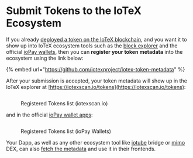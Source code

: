 # Submit Tokens to the IoTeX Ecosystem

If you already [deployed a token on the IoTeX blockchain](../defi/deploy-tokens/), and you want it to show up into IoTeX ecosystem tools such as the [block explorer](https://iotexscan.io/) and the official [ioPay wallets](https://iotex.io/iopay), then you can **register your token metadata** into the ecosystem using the link below:

{% embed url="https://github.com/iotexproject/iotex-token-metadata" %}

After your submission is accepted, your token metadata will show up in the IoTeX explorer at [https://iotexscan.io/tokens](https://iotexscan.io/tokens):

<figure><img src="https://docs.iotex.io/~gitbook/image?url=https%3A%2F%2F448392349-files.gitbook.io%2F%7E%2Ffiles%2Fv0%2Fb%2Fgitbook-legacy-files%2Fo%2Fassets%252F-MUPHwAAaa4_zIrX70rA%252F-MifsiWiM-0aJPjoMBOB%252F-MifurF28TjC4KPjNGvv%252Fimage.png%3Falt%3Dmedia%26token%3Db1df0eea-f1fb-4817-9888-eccdcd1c07c9&#x26;width=768&#x26;dpr=4&#x26;quality=100&#x26;sign=cc663747e9de2056998dabf0d93637793d7fd3c8af34f7afadbc704bbba6ece1" alt=""><figcaption><p>Registered Tokens list (iotexscan.io)</p></figcaption></figure>

and in the official [ioPay wallet apps](https://iotex.io/iopay):

<figure><img src="https://docs.iotex.io/~gitbook/image?url=https%3A%2F%2F448392349-files.gitbook.io%2F%7E%2Ffiles%2Fv0%2Fb%2Fgitbook-legacy-files%2Fo%2Fassets%252F-MUPHwAAaa4_zIrX70rA%252F-MifsiWiM-0aJPjoMBOB%252F-MifwEIgT8CAa7bOyHDi%252Fimage.png%3Falt%3Dmedia%26token%3Df7036c14-81c0-4bba-9b30-151020a4e093&#x26;width=768&#x26;dpr=4&#x26;quality=100&#x26;sign=7daf1f2ca43222c3e55a9b99d6dde70e4d1672c6e12f39d44bbe49dbb19623bf" alt=""><figcaption><p>Registered Tokens list (ioPay Wallets)</p></figcaption></figure>

Your Dapp, as well as any other ecosystem tool like [iotube](https://iotube.org/) bridge or [mimo](https://mimo.finance/) DEX, can also [fetch the metadata](https://github.com/iotexproject/iotex-token-metadata#usage) and use it in their frontends.
